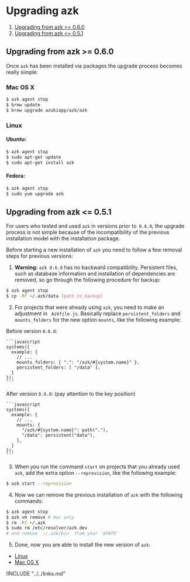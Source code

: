 # Upgrading azk

1. [Upgrading from azk >= 0.6.0](upgrading.html#upgrading-from-azk--060)
1. [Upgrading from azk <= 0.5.1](upgrading.html#upgrading-from-azk--051)

## Upgrading from azk >= 0.6.0

Once `azk` has been installed via packages the upgrade process becomes really simple:

### Mac OS X

```bash
$ azk agent stop
$ brew update
$ brew upgrade azukiapp/azk/azk
```

### Linux

#### Ubuntu:

```bash
$ azk agent stop
$ sudo apt-get update
$ sudo apt-get install azk
```

#### Fedora:

```bash
$ azk agent stop
$ sudo yum upgrade azk
```

## Upgrading from azk <= 0.5.1

For users who tested and used `azk` in versions prior to` 0.6.0`, the upgrade process is not simple because of the incompatibility of the previous installation model with the installation package.

Before starting a new installation of `azk` you need to follow a few removal steps for previous versions:

1. **Warning:** `azk 0.6.0` has no backward compatibility. Persistent files, such as database information and installation of dependencies are removed, so go through the following procedure for backup:

  ```bash
  $ azk agent stop
  $ cp -Rf ~/.azk/data [path_to_backup]
  ```

2. For projects that were already using `azk`, you need to make an adjustment in ` Azkfile.js`. Basically replace `persistent_folders` and `mounts_folders` for the new option `mounts`, like the following example:

  Before version `0.6.0`:

    ```javascript
    systems({
      example: {
        // ...
        mounts_folders: { ".": "/azk/#{system.name}" },
        persistent_folders: [ "/data" ],
      }
    });
    ```

  After version `0.6.0`: (pay attention to the key position)

    ```javascript
    systems({
      example: {
        // ...
        mounts: {
          "/azk/#{system.name}": path("."),
          "/data": persistent("data"),
        },
      }
    });
    ```

3. When you run the command `start` on projects that you already used `azk`, add the extra option `--reprovision`, like the following example:

  ```bash
  $ azk start --reprovision
  ```

4. Now we can remove the previous installation of `azk` with the following commands:

  ```bash
  $ azk agent stop
  $ azk vm remove # mac only
  $ rm -Rf ~/.azk
  $ sudo rm /etc/resolver/azk.dev
  # and remove `~/.azk/bin` from your `$PATH`
  ```

5. Done, now you are able to install the new version of `azk`:

  * [Linux](linux.md#requirements)
  * [Mac OS X](mac_os_x.md#requirements)

!INCLUDE "../../links.md"
